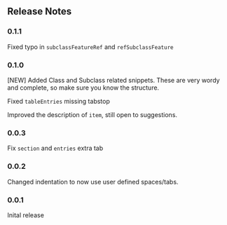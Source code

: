 ## Release Notes

### 0.1.1

Fixed typo in `subclassFeatureRef` and `refSubclassFeature`

### 0.1.0

[NEW] Added Class and Subclass related snippets. These are very wordy and complete, so make sure you know the structure.

Fixed `tableEntries` missing tabstop

Improved the description of `item`, still open to suggestions.


### 0.0.3

Fix `section` and `entries` extra tab

### 0.0.2

Changed indentation to now use user defined spaces/tabs.

### 0.0.1

Inital release